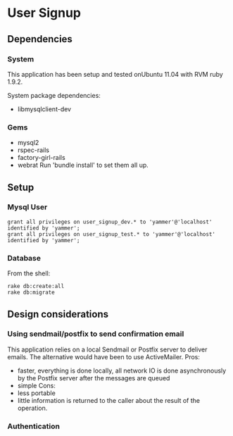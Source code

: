 # User Signup

## Dependencies
### System
This application has been setup and tested onUbuntu 11.04
with RVM ruby 1.9.2.

System package dependencies:

* libmysqlclient-dev
### Gems
* mysql2
* rspec-rails
* factory-girl-rails
* webrat
Run 'bundle install' to set them all up.

## Setup

### Mysql User
```
grant all privileges on user_signup_dev.* to 'yammer'@'localhost' identified by 'yammer';
grant all privileges on user_signup_test.* to 'yammer'@'localhost' identified by 'yammer';
```

### Database
From the shell:

```
rake db:create:all
rake db:migrate
```

## Design considerations
### Using sendmail/postfix to send confirmation email
This application relies on a local Sendmail or Postfix server to deliver emails.
The alternative would have been to use ActiveMailer.
Pros:
* faster, everything is done locally, all network IO is done asynchronously
by the Postfix server after the messages are queued
* simple
Cons:
* less portable
* little information is returned to the caller about the result of the operation.

### Authentication
